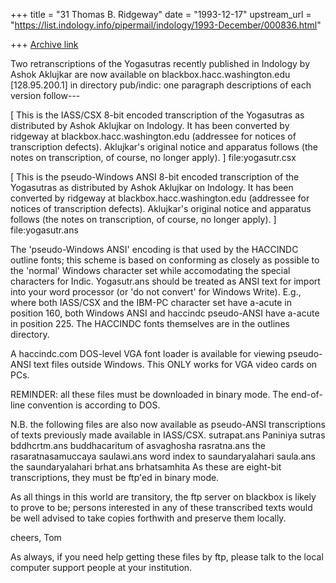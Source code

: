 +++
title = "31 Thomas B. Ridgeway"
date = "1993-12-17"
upstream_url = "https://list.indology.info/pipermail/indology/1993-December/000836.html"

+++
[Archive link](https://list.indology.info/pipermail/indology/1993-December/000836.html)

Two retranscriptions of the Yogasutras recently published in Indology
by Ashok Aklujkar are now available on
	blackbox.hacc.washington.edu [128.95.200.1] 
	in directory pub/indic:
one paragraph descriptions of each version follow---

  [ This is the IASS/CSX 8-bit encoded transcription of the Yogasutras
  as distributed by Ashok Aklujkar on Indology.  It has been converted
  by ridgeway at blackbox.hacc.washington.edu (addressee for notices of 
  transcription defects).  Aklujkar's original notice and apparatus 
  follows (the notes on transcription, of course, no longer apply). ]
file:yogasutr.csx


  [ This is the pseudo-Windows ANSI 8-bit encoded transcription of the 
  Yogasutras as distributed by Ashok Aklujkar on Indology.  It has been 
  converted by ridgeway at blackbox.hacc.washington.edu (addressee for notices 
  of transcription defects).    Aklujkar's original notice and apparatus 
  follows (the notes on transcription, of course, no longer apply). ]
file:yogasutr.ans

 The 'pseudo-Windows ANSI' encoding is that used by the HACCINDC outline fonts;
 this scheme is based on conforming as closely as possible to the 'normal'
 Windows character set while accomodating the special characters for Indic.
 Yogasutr.ans should be treated as ANSI text for import into your word
 processor (or 'do not convert' for Windows Write).  E.g., where both 
 IASS/CSX and the IBM-PC character set have a-acute in position 160,
 both Windows ANSI and haccindc pseudo-ANSI have a-acute in position 225.
 The HACCINDC fonts themselves are in the outlines directory.

  A haccindc.com DOS-level VGA font loader is available for viewing pseudo-
  ANSI text files outside Windows.  This ONLY works for VGA video cards on PCs.

REMINDER: all these files must be downloaded in binary mode.  The end-of-line
convention is according to DOS.

N.B. the following files are also now available as pseudo-ANSI transcriptions
of texts previously made available in IASS/CSX.
	sutrapat.ans  Paniniya sutras
	bddhcrtm.ans  buddhacaritum of asvaghosha
	rasratna.ans  the rasaratnasamuccaya
	saulawi.ans   word index to saundaryalahari
	saula.ans     the saundaryalahari
        brhat.ans     brhatsamhita
As these are eight-bit transcriptions, they must be ftp'ed in binary mode.

As all things in this world are transitory, the ftp server on blackbox is
likely to prove to be; persons interested in any of these transcribed
texts would be well advised to take copies forthwith and preserve them
locally.

cheers,
Tom

As always, if you need help getting these files by ftp, please talk to the
local computer support people at your institution.





